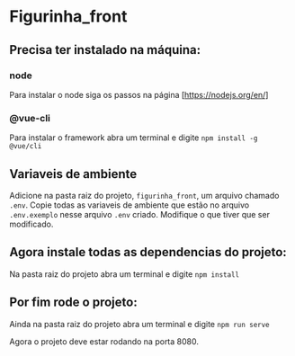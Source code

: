 # Figurinha_front

## Precisa ter instalado na máquina:

### node

Para instalar o node siga os passos na página [https://nodejs.org/en/]

### @vue-cli

Para instalar o framework abra um terminal e digite `npm install -g @vue/cli`

## Variaveis de ambiente

Adicione na pasta raiz do projeto, `figurinha_front`, um arquivo chamado `.env`. Copie todas as variaveis de ambiente que estão no arquivo `.env.exemplo` nesse arquivo `.env` criado. Modifique o que tiver que ser modificado.

## Agora instale todas as dependencias do projeto:

Na pasta raiz do projeto abra um terminal e digite `npm install`

## Por fim rode o projeto:

Ainda na pasta raiz do projeto abra um terminal e digite `npm run serve`

Agora o projeto deve estar rodando na porta 8080.